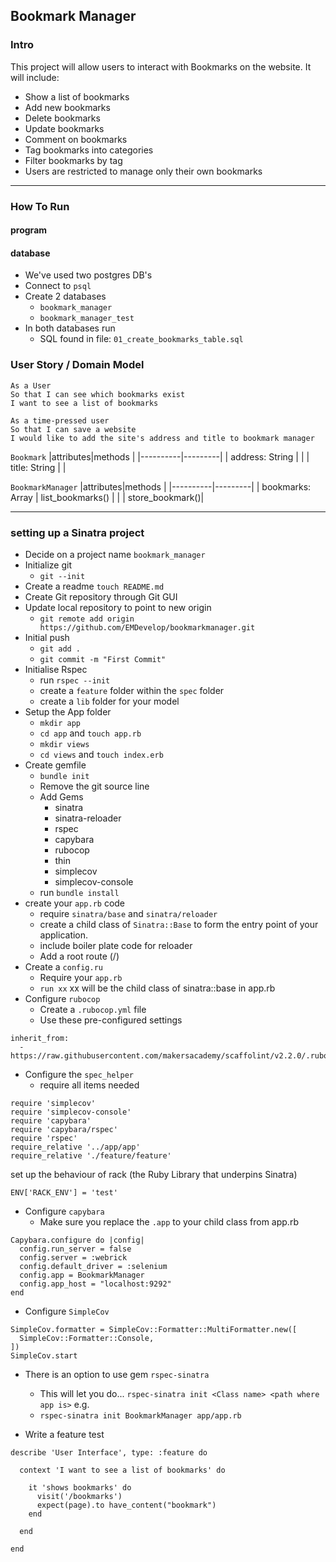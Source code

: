 ## Bookmark Manager

### Intro

This project will allow users to interact with Bookmarks on the website. It will include:

- Show a list of bookmarks
- Add new bookmarks
- Delete bookmarks
- Update bookmarks
- Comment on bookmarks
- Tag bookmarks into categories
- Filter bookmarks by tag
- Users are restricted to manage only their own bookmarks

---

### How To Run

#### program

#### database

- We've used two postgres DB's
- Connect to `psql`
- Create 2 databases
  - `bookmark_manager`
  - `bookmark_manager_test`
- In both databases run
  - SQL found in file: `01_create_bookmarks_table.sql`

### User Story / Domain Model

```
As a User
So that I can see which bookmarks exist
I want to see a list of bookmarks
```

```
As a time-pressed user
So that I can save a website
I would like to add the site's address and title to bookmark manager
```

`Bookmark`
|attributes|methods |
|----------|---------|
| address: String | |
| title: String | |

`BookmarkManager`
|attributes|methods |
|----------|---------|
| bookmarks: Array | list_bookmarks() |
| | store_bookmark()|

---

### setting up a Sinatra project

- Decide on a project name `bookmark_manager`
- Initialize git
  - `git --init`
- Create a readme `touch README.md`
- Create Git repository through Git GUI
- Update local repository to point to new origin
  - `git remote add origin https://github.com/EMDevelop/bookmarkmanager.git`
- Initial push
  - `git add .`
  - `git commit -m "First Commit"`
- Initialise Rspec
  - run `rspec --init`
  - create a `feature` folder within the `spec` folder
  - create a `lib` folder for your model
- Setup the App folder
  - `mkdir app`
  - `cd app` and `touch app.rb`
  - `mkdir views`
  - `cd views` and `touch index.erb`
- Create gemfile
  - `bundle init`
  - Remove the git source line
  - Add Gems
    - sinatra
    - sinatra-reloader
    - rspec
    - capybara
    - rubocop
    - thin
    - simplecov
    - simplecov-console
  - run `bundle install`
- create your `app.rb` code
  - require `sinatra/base` and `sinatra/reloader`
  - create a child class of `Sinatra::Base` to form the entry point of your application.
  - include boiler plate code for reloader
  - Add a root route (/)
- Create a `config.ru`
  - Require your `app.rb`
  - `run xx` xx will be the child class of sinatra::base in app.rb
- Configure `rubocop`
  - Create a `.rubocop.yml` file
  - Use these pre-configured settings

```
inherit_from:
  - https://raw.githubusercontent.com/makersacademy/scaffolint/v2.2.0/.rubocop.yml
```

- Configure the `spec_helper`
  - require all items needed

```
require 'simplecov'
require 'simplecov-console'
require 'capybara'
require 'capybara/rspec'
require 'rspec'
require_relative '../app/app'
require_relative './feature/feature'

```

set up the behaviour of rack (the Ruby Library that underpins Sinatra)

```
ENV['RACK_ENV'] = 'test'
```

- Configure `capybara`
  - Make sure you replace the `.app` to your child class from app.rb

```
Capybara.configure do |config|
  config.run_server = false
  config.server = :webrick
  config.default_driver = :selenium
  config.app = BookmarkManager
  config.app_host = "localhost:9292"
end
```

- Configure `SimpleCov`

```
SimpleCov.formatter = SimpleCov::Formatter::MultiFormatter.new([
  SimpleCov::Formatter::Console,
])
SimpleCov.start
```

- There is an option to use gem `rspec-sinatra`

  - This will let you do... `rspec-sinatra init <Class name> <path where app is>` e.g.
  - `rspec-sinatra init BookmarkManager app/app.rb`

- Write a feature test

```
describe 'User Interface', type: :feature do

  context 'I want to see a list of bookmarks' do

    it 'shows bookmarks' do
      visit('/bookmarks')
      expect(page).to have_content("bookmark")
    end

  end

end
```
